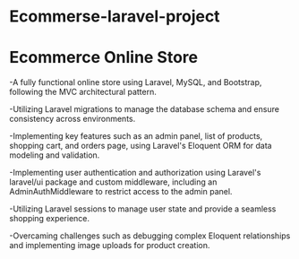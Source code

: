 # Ecommerse-laravel-project

# Ecommerce Online Store  

-A fully functional online store using Laravel, MySQL, and Bootstrap, following the MVC architectural pattern.

-Utilizing Laravel migrations to manage the database schema and ensure consistency across environments.

-Implementing key features such as an admin panel, list of products, shopping cart, and orders page, using Laravel's Eloquent ORM for data modeling and validation.

-Implementing user authentication and authorization using Laravel's laravel/ui package and custom middleware, including an AdminAuthMiddleware to restrict access to the admin panel.

-Utilizing Laravel sessions to manage user state and provide a seamless shopping experience.

-Overcaming challenges such as debugging complex Eloquent relationships and implementing image uploads for product creation.
